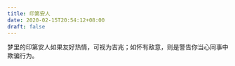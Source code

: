 ```yaml
---
title: 印第安人
date: 2020-02-15T20:54:12+08:00
draft: false
---
```


梦里的印第安人如果友好热情，可视为吉兆；如怀有敌意，则是警告你当心同事中欺骗行为。

